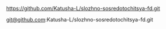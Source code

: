 https://github.com/Katusha-L/slozhno-sosredotochitsya-fd.git

git@github.com:Katusha-L/slozhno-sosredotochitsya-fd.git